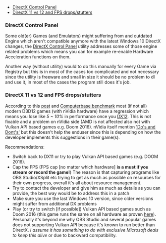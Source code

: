 * [DirectX Control Panel](#directx-control-panel)
* [DirectX 11 vs 12 and FPS drops/stutters](#directx-11-vs-12-and-fps-dropsstutters)

### DirectX Control Panel

Some old(er) Games (and Emulators) might suffering from and outdated Engine which aren't compatible anymore with the latest Windows 10 DirectX changes, the [DirectX Control Panel](http://www.sephiroth-j.de/1/downloads/diverses.php#windows_dxcpl) utility addresses some of those engine related problems which means you can for example re-enable Hardware Acceleration functions on them.

Another way (without utility) would to do this manually for every Game via Registry but this is in most of the cases too complicated and not necessary since the utility is freeware and small in size it should be no problem to dl and use it, in most of the cases the program still does it's job.


### DirectX 11 vs 12 and FPS drops/stutters

According to this [post](https://linustechtips.com/main/topic/564099-fresh-problems-for-nvidia-users-running-directx-12/) and [Computerbase benchmark](https://www.computerbase.de/2019-03/hitman-2-directx-12/) most (if not all) modern D3D12 games (with nVidia hardware) have a regression which means you lose like _5 ~ 10%_ in performance once you [DX12](https://www.extremetech.com/extreme/207598-demystifying-directx-12-support-what-amd-intel-and-nvidia-do-and-dont-deliver). This is not fixable and a problem on nVidia side (AMD is not affected also not with Vulkan API based games e.g. Doom 2016). nVidia itself mention ['Do's and Dont's'](https://developer.nvidia.com/dx12-dos-and-donts) but this doesn't help the enduser since this is depending on how the developer implements this suggestions in their game(s).

Recommendations:
- Switch back to DX11 or try to play Vulkan API based games (e.g. DOOM 2016).
- Cap the FPS (FPS cap [no matter which hardware] **is a must if you stream or record the game!**) The reason is that capturing programs like OBS Studio/XSplit etc trying to get as much as possible on resources for their own progress, overall it's all about resource management.
- Try to contact the developer and give him as much as details as you can provide, the best way would be to address this in a patch
- Make sure you use the last Windows 10 version, since older versions might suffer from additional DX problems
- Play (or try to switch [if possible]) Vulkan API based games such as Doom 2016 (this game runs the same on all hardware as proven [here](https://www.youtube.com/watch?v=1hnI6KGTfjI)). Personally it's beyond me why OBS Studio and several popular games does not supporting Vulkan API because it's known to run better than DirectX. _I assume it has something to do with exclusive Microsoft deals to keep this alive_ or due to backward compatibility.
